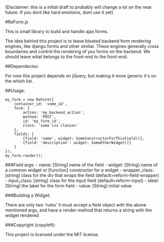 (Disclaimer: this is a initial draft to probably will change a lot on the
near future. If you dont like hard emotions, dont use it yet)

#ReForm.js

This is small library to build and handle ajax forms.

The idea behind this project is to leave bloated backend form rendering engines,
like django.forms and other similar. These engines generally cross boundaries
and control the rendering of you forms on the backend. We should leave what
belongs to the front-end to the front-end.

##Dependecies:

For now this project depends on jQuery, but making it more generic it's on the whish list.

##Usage:

```
my_form = new ReForm({
    container_id: 'some_id',
    form: {
        action: 'my_backend_action',
        method: 'POST',
        id: 'my_form_id',
        class: 'some css classes'
    },
    fields: [
        {field: 'name', widget: SomeConstructorForThisField()},
        {field: 'description': widget: SomeOtherWidget()}
    ]
});
my_form.render();
```

###Field args:
    - name: [String] name of the field
    - widget: [String] name of a common widget  or
              [function] constructor for a widget
    - wrapper_class: [string] class for the div that wraps the field (default=reform-field-wrapper)
    - input_class: [string] class for the input field (default=reform-input)
    - label: [String] the label for the form field
    - value: [String] initial value

###Building a Widget:

 There are only two 'rules' it must accept a field object with the above mentioned args,
 and have a render method that returns a string with the widget rendered




###Copyright (copyleft):

This project is licensed under the MIT license.


